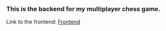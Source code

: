 ### This is the backend for my multiplayer chess game.

Link to the frontend: [Frontend](https://github.com/Anshir08/multiplayer-chess-game)
